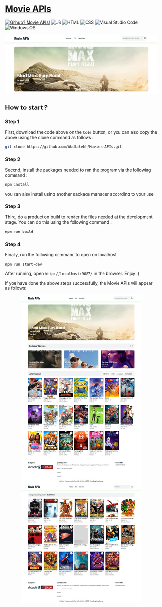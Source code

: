 <h1><a href="https://movie-apis.netlify.app/">Movie APIs</a></h1>

[![Github? Movie APIs!](https://badgen.net/badge/Github/Movie%20APIs?color=63BB15&icon=github)](https://github.com/Naereen/badges/) ![JS](https://img.shields.io/badge/Javascript%20-%23323330.svg?&style=flat&logo=javascript&logoColor=23F7DF1E&color=34495E) 	![HTML](https://img.shields.io/badge/HTML-E34F26?style=flat&logo=html5&logoColor=white) ![CSS](https://img.shields.io/badge/CSS-1572B6?style=flat&logo=css3&logoColor=white) ![Visual Studio Code](https://img.shields.io/badge/Visual_Studio_Code-0078D4?style=flat&logo=visual%20studio%20code&logoColor=1589BB&color=626262) ![Windows OS](https://img.shields.io/badge/Windows-0078D6?style=flat&logo=windows&logoColor=white&color=)


<img src="https://github.com/AbdSalehh/Movies-APIs/blob/master/src/image/Readme%20Images/Poster.png">

<h2> How to start ?</h2>
<h3 >

Step 1

</h3>

First, download the code above on the `Code` button, or you can also copy the above using the clone command as follows :


```sh
git clone https://github.com/AbdSalehh/Movies-APIs.git
```

<h3 >

Step 2

</h3>

Second, install the packages needed to run the program via the following command :

```sh
npm install
```

you can also install using another package manager according to your use

<h3 >

Step 3

</h3>

Third, do a production build to render the files needed at the development stage. You can do this using the following command :

```sh
npm run build
```

<h3 >

Step 4

</h3>

Finally, run the following command to open on localhost :

```sh
npm run start-dev
```

After running, open `http://localhost:9087/` in the browser. Enjoy :)

If you have done the above steps successfully, the Movie APIs will appear as follows:

<p align="middle">
  <img src="https://github.com/AbdSalehh/Movies-APIs/blob/master/src/image/Readme%20Images/Home%20Page.png" width="400" height="auto">
  <img src="https://github.com/AbdSalehh/Movies-APIs/blob/master/src/image/Readme%20Images/Search%20Result.png" width="400" height="auto">
</p>
